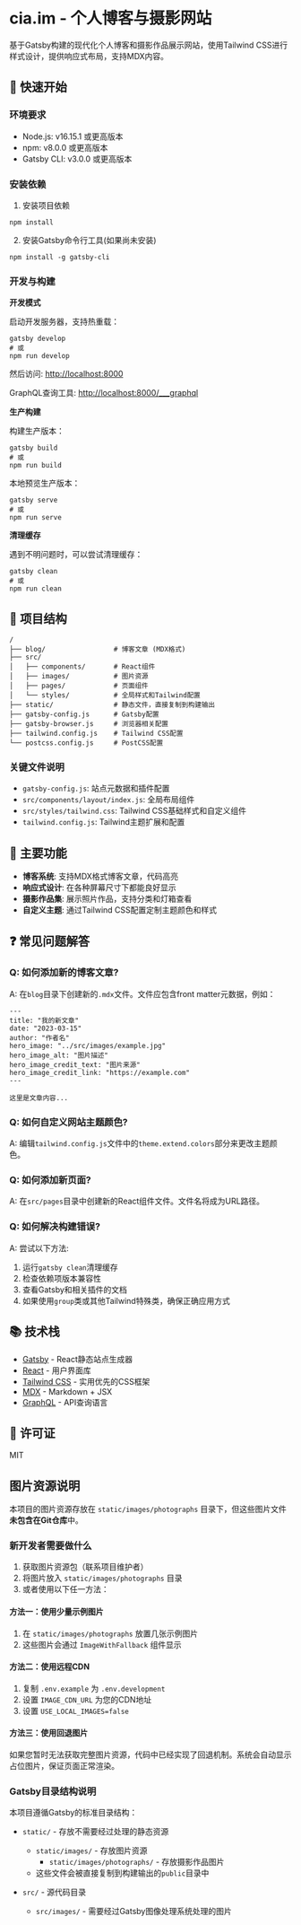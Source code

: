 # cia.im - 个人博客与摄影网站

基于Gatsby构建的现代化个人博客和摄影作品展示网站，使用Tailwind CSS进行样式设计，提供响应式布局，支持MDX内容。

## 🚀 快速开始

### 环境要求

- Node.js: v16.15.1 或更高版本
- npm: v8.0.0 或更高版本
- Gatsby CLI: v3.0.0 或更高版本

### 安装依赖

1. 安装项目依赖

```shell
npm install
```

2. 安装Gatsby命令行工具(如果尚未安装)

```shell
npm install -g gatsby-cli
```

### 开发与构建

**开发模式**

启动开发服务器，支持热重载：

```shell
gatsby develop
# 或
npm run develop
```

然后访问: [http://localhost:8000](http://localhost:8000)

GraphQL查询工具: [http://localhost:8000/___graphql](http://localhost:8000/___graphql)

**生产构建**

构建生产版本：

```shell
gatsby build
# 或
npm run build
```

本地预览生产版本：

```shell
gatsby serve
# 或
npm run serve
```

**清理缓存**

遇到不明问题时，可以尝试清理缓存：

```shell
gatsby clean
# 或
npm run clean
```

## 📂 项目结构

```
/
├── blog/                 # 博客文章 (MDX格式)
├── src/
│   ├── components/       # React组件
│   ├── images/           # 图片资源
│   ├── pages/            # 页面组件
│   └── styles/           # 全局样式和Tailwind配置
├── static/               # 静态文件，直接复制到构建输出
├── gatsby-config.js      # Gatsby配置
├── gatsby-browser.js     # 浏览器相关配置
├── tailwind.config.js    # Tailwind CSS配置
└── postcss.config.js     # PostCSS配置
```

### 关键文件说明

- `gatsby-config.js`: 站点元数据和插件配置
- `src/components/layout/index.js`: 全局布局组件
- `src/styles/tailwind.css`: Tailwind CSS基础样式和自定义组件
- `tailwind.config.js`: Tailwind主题扩展和配置

## 🎨 主要功能

- **博客系统**: 支持MDX格式博客文章，代码高亮
- **响应式设计**: 在各种屏幕尺寸下都能良好显示
- **摄影作品集**: 展示照片作品，支持分类和灯箱查看
- **自定义主题**: 通过Tailwind CSS配置定制主题颜色和样式

## ❓ 常见问题解答

### Q: 如何添加新的博客文章?

A: 在`blog`目录下创建新的`.mdx`文件。文件应包含front matter元数据，例如：

```mdx
---
title: "我的新文章"
date: "2023-03-15"
author: "作者名"
hero_image: "../src/images/example.jpg"
hero_image_alt: "图片描述"
hero_image_credit_text: "图片来源"
hero_image_credit_link: "https://example.com"
---

这里是文章内容...
```

### Q: 如何自定义网站主题颜色?

A: 编辑`tailwind.config.js`文件中的`theme.extend.colors`部分来更改主题颜色。

### Q: 如何添加新页面?

A: 在`src/pages`目录中创建新的React组件文件。文件名将成为URL路径。

### Q: 如何解决构建错误?

A: 尝试以下方法:
1. 运行`gatsby clean`清理缓存
2. 检查依赖项版本兼容性
3. 查看Gatsby和相关插件的文档
4. 如果使用`group`类或其他Tailwind特殊类，确保正确应用方式

## 📚 技术栈

- [Gatsby](https://www.gatsbyjs.com/) - React静态站点生成器
- [React](https://reactjs.org/) - 用户界面库
- [Tailwind CSS](https://tailwindcss.com/) - 实用优先的CSS框架
- [MDX](https://mdxjs.com/) - Markdown + JSX
- [GraphQL](https://graphql.org/) - API查询语言

## 📄 许可证

MIT

## 图片资源说明

本项目的图片资源存放在 `static/images/photographs` 目录下，但这些图片文件**未包含在Git仓库**中。

### 新开发者需要做什么

1. 获取图片资源包（联系项目维护者）
2. 将图片放入 `static/images/photographs` 目录
3. 或者使用以下任一方法：

#### 方法一：使用少量示例图片

1. 在 `static/images/photographs` 放置几张示例图片
2. 这些图片会通过 `ImageWithFallback` 组件显示

#### 方法二：使用远程CDN

1. 复制 `.env.example` 为 `.env.development`
2. 设置 `IMAGE_CDN_URL` 为您的CDN地址
3. 设置 `USE_LOCAL_IMAGES=false`

#### 方法三：使用回退图片

如果您暂时无法获取完整图片资源，代码中已经实现了回退机制。系统会自动显示占位图片，保证页面正常渲染。

### Gatsby目录结构说明

本项目遵循Gatsby的标准目录结构：

- `static/` - 存放不需要经过处理的静态资源
  - `static/images/` - 存放图片资源
    - `static/images/photographs/` - 存放摄影作品图片
  - 这些文件会被直接复制到构建输出的`public`目录中

- `src/` - 源代码目录
  - `src/images/` - 需要经过Gatsby图像处理系统处理的图片